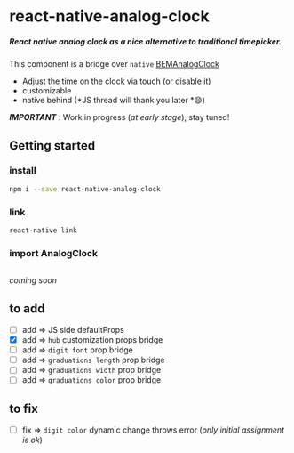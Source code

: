 # react-native-analog-clock

##### React native analog clock as a nice alternative to traditional timepicker.

This component is a bridge over `native`  [BEMAnalogClock](https://github.com/Boris-Em/BEMAnalogClock)
- Adjust the time on the clock via touch (or disable it)
- customizable
- native behind (*JS thread will thank you later *:smile:)

*__IMPORTANT__* : Work in progress (*at early stage*), stay tuned!

## Getting started

### install
```bash
npm i --save react-native-analog-clock
```

### link
```bash
react-native link
```

### import AnalogClock
```javascript

```

*coming soon*

## to add
- [ ] add => JS side defaultProps
- [x] add => `hub` customization props bridge
- [ ] add => `digit font` prop bridge
- [ ] add => `graduations length` prop bridge
- [ ] add => `graduations width` prop bridge
- [ ] add => `graduations color` prop bridge

## to fix
- [ ] fix =>  `digit color` dynamic change throws error (*only initial assignment is ok*)
